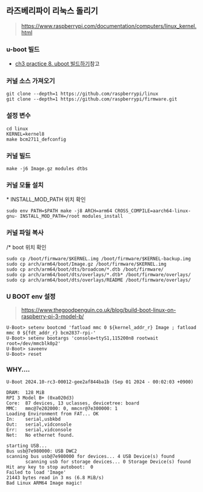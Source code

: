 ## 라즈베리파이 리눅스 돌리기
> https://www.raspberrypi.com/documentation/computers/linux_kernel.html

### u-boot 빌드
- [ch3 practice 8. uboot 빌드하기](../ch3/ch3.md)참고

### 커널 소스 가져오기
```
git clone --depth=1 https://github.com/raspberrypi/linux
git clone --depth=1 https://github.com/raspberrypi/firmware.git
```

### 설정 변수
```
cd linux
KERNEL=kernel8
make bcm2711_defconfig
```

### 커널 빌드
```
make -j6 Image.gz modules dtbs
```

### 커널 모듈 설치
\* INSTALL_MOD_PATH 위치 확인
```
sudo env PATH=$PATH make -j8 ARCH=arm64 CROSS_COMPILE=aarch64-linux-gnu- INSTALL_MOD_PATH=/root modules_install
```

### 커널 파일 복사
/* boot 위치 확인
```
sudo cp /boot/firmware/$KERNEL.img /boot/firmware/$KERNEL-backup.img
sudo cp arch/arm64/boot/Image.gz /boot/firmware/$KERNEL.img
sudo cp arch/arm64/boot/dts/broadcom/*.dtb /boot/firmware/
sudo cp arch/arm64/boot/dts/overlays/*.dtb* /boot/firmware/overlays/
sudo cp arch/arm64/boot/dts/overlays/README /boot/firmware/overlays/
```


### U BOOT env 설정
> https://www.thegoodpenguin.co.uk/blog/build-boot-linux-on-raspberry-pi-3-model-b/
```
U-Boot> setenv bootcmd 'fatload mmc 0 ${kernel_addr_r} Image ; fatload mmc 0 ${fdt_addr_r} bcm2837-rpi-'
U-Boot> setenv bootargs 'console=ttyS1,115200n8 rootwait root=/dev/mmcblk0p2'
U-Boot> saveenv
U-Boot> reset
```


### WHY....
```
U-Boot 2024.10-rc3-00012-gee2af844ba1b (Sep 01 2024 - 00:02:03 +0900)

DRAM:  128 MiB
RPI 3 Model B+ (0xa020d3)
Core:  87 devices, 13 uclasses, devicetree: board
MMC:   mmc@7e202000: 0, mmcnr@7e300000: 1
Loading Environment from FAT... OK
In:    serial,usbkbd
Out:   serial,vidconsole
Err:   serial,vidconsole
Net:   No ethernet found.

starting USB...
Bus usb@7e980000: USB DWC2
scanning bus usb@7e980000 for devices... 4 USB Device(s) found
       scanning usb for storage devices... 0 Storage Device(s) found
Hit any key to stop autoboot:  0 
Failed to load 'Image'
21443 bytes read in 3 ms (6.8 MiB/s)
Bad Linux ARM64 Image magic!

```

